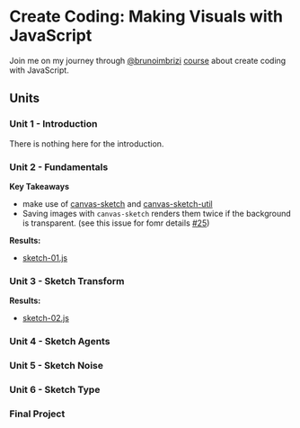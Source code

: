# Create Coding: Making Visuals with JavaScript

Join me on my journey through [@brunoimbrizi](https://github.com/brunoimbrizi) [course](https://www.domestika.org/en/courses/2729-creative-coding-making-visuals-with-javascript) about create coding with JavaScript.


## Units

### Unit 1 - Introduction

There is nothing here for the introduction.

### Unit 2 - Fundamentals

**Key Takeaways**
* make use of [canvas-sketch](https://github.com/mattdesl/canvas-sketch) and [canvas-sketch-util](https://github.com/mattdesl/canvas-sketch-util)
* Saving images with `canvas-sketch` renders them twice if the background is transparent. (see this issue for fomr details [#25](https://github.com/mattdesl/canvas-sketch/issues/25))

**Results:**
* [sketch-01.js](sketch-01.js)

### Unit 3 - Sketch Transform

**Results:**
* [sketch-02.js](sketch-02.js)

### Unit 4 - Sketch Agents

### Unit 5 - Sketch Noise

### Unit 6 - Sketch Type

### Final Project

